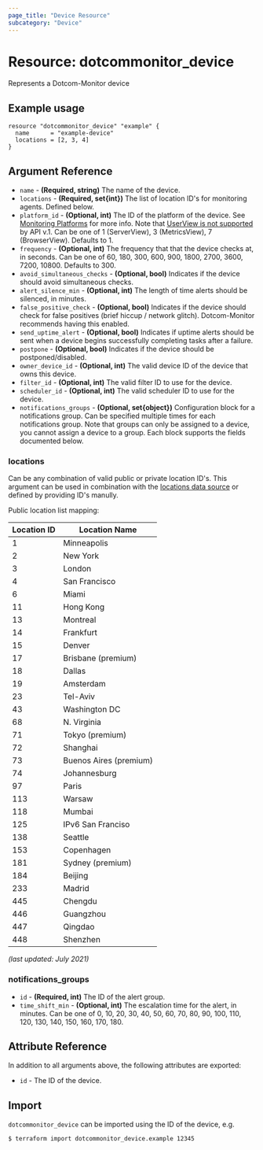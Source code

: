 ```yaml
---
page_title: "Device Resource"
subcategory: "Device"
---
```

# Resource: dotcommonitor_device
Represents a Dotcom-Monitor device

## Example usage
```hcl
resource "dotcommonitor_device" "example" {
  name      = "example-device"
  locations = [2, 3, 4]
}
```

## Argument Reference
* `name` - **(Required, string)** The name of the device.
* `locations` - **(Required, set{int})** The list of location ID's for monitoring agents. Defined below.
* `platform_id` - **(Optional, int)**  The ID of the platform of the device. See [Monitoring Platforms](https://wiki.dotcom-monitor.com/knowledge-base-category/monitoring-platforms/) for more info. Note that [UserView is not supported](https://wiki.dotcom-monitor.com/knowledge-base/get-device-list-by-platform/) by API v.1. Can be one of 1 (ServerView), 3 (MetricsView), 7 (BrowserView). Defaults to 1.
* `frequency` - **(Optional, int)** The frequency that that the device checks at, in seconds. Can be one of 60, 180, 300, 600, 900, 1800, 2700, 3600, 7200, 10800. Defaults to 300.
* `avoid_simultaneous_checks` - **(Optional, bool)** Indicates if the device should avoid simultaneous checks.
* `alert_silence_min` - **(Optional, int)** The length of time alerts should be silenced, in minutes.
* `false_positive_check` - **(Optional, bool)** Indicates if the device should check for false positives (brief hiccup / network glitch). Dotcom-Monitor recommends having this enabled.
* `send_uptime_alert` - **(Optional, bool)** Indicates if uptime alerts should be sent when a device begins successfully completing tasks after a failure.
* `postpone` - **(Optional, bool)** Indicates if the device should be postponed/disabled.
* `owner_device_id` - **(Optional, int)** The valid device ID of the device that owns this device.
* `filter_id` - **(Optional, int)** The valid filter ID to use for the device.
* `scheduler_id` - **(Optional, int)** The valid scheduler ID to use for the device.
* `notifications_groups` - **(Optional, set{object})** Configuration block for a notifications group. Can be specified multiple times for each notifications group. Note that groups can only be assigned to a device, you cannot assign a device to a group. Each block supports the fields documented below.

### locations
Can be any combination of valid public or private location ID's. This argument can be used in combination with the [locations data source](https://registry.terraform.io/providers/rymancl/dotcommonitor/latest/docs/data-sources/locations) or defined by providing ID's manully.

Public location list mapping:

Location ID | Location Name
--- | ---
1 	| Minneapolis 
2 	| New York 
3 	| London 
4 	| San Francisco 
6 	| Miami 
11 	| Hong Kong 
13 	| Montreal 
14 	| Frankfurt 
15 	| Denver 
17 	| Brisbane (premium)
18 	| Dallas 
19 	| Amsterdam 
23 	| Tel-Aviv 
43 	| Washington DC 
68 	| N. Virginia 
71 	| Tokyo (premium)
72 	| Shanghai 
73 	| Buenos Aires (premium)
74 	| Johannesburg 
97 	| Paris 
113 |	Warsaw 
118 |	Mumbai 
125 |	IPv6 San Franciso 
138 |	Seattle 
153 |	Copenhagen 
181 |	Sydney (premium)
184 |	Beijing 
233 |	Madrid 
445 |	Chengdu 
446 |	Guangzhou 
447 |	Qingdao 
448 |	Shenzhen 

_(last updated: July 2021)_

### notifications_groups
* `id` - **(Required, int)** The ID of the alert group.
* `time_shift_min` - **(Optional, int)** The escalation time for the alert, in minutes. Can be one of 0, 10, 20, 30, 40, 50, 60, 70, 80, 90, 100, 110, 120, 130, 140, 150, 160, 170, 180.

## Attribute Reference
In addition to all arguments above, the following attributes are exported:

* `id` - The ID of the device.

## Import
`dotcommonitor_device` can be imported using the ID of the device, e.g.

```
$ terraform import dotcommonitor_device.example 12345
```
